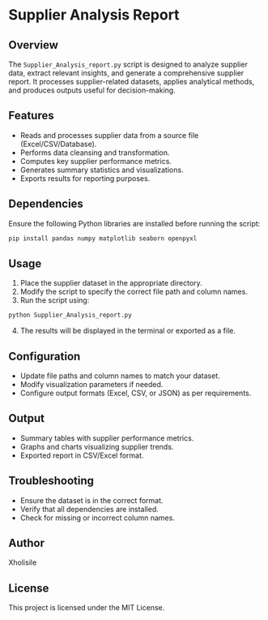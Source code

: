 # Supplier Analysis Report

## Overview
The `Supplier_Analysis_report.py` script is designed to analyze supplier data, extract relevant insights, and generate a comprehensive supplier report. It processes supplier-related datasets, applies analytical methods, and produces outputs useful for decision-making.

## Features
- Reads and processes supplier data from a source file (Excel/CSV/Database).
- Performs data cleansing and transformation.
- Computes key supplier performance metrics.
- Generates summary statistics and visualizations.
- Exports results for reporting purposes.

## Dependencies
Ensure the following Python libraries are installed before running the script:
```bash
pip install pandas numpy matplotlib seaborn openpyxl
```

## Usage
1. Place the supplier dataset in the appropriate directory.
2. Modify the script to specify the correct file path and column names.
3. Run the script using:
```bash
python Supplier_Analysis_report.py
```
4. The results will be displayed in the terminal or exported as a file.

## Configuration
- Update file paths and column names to match your dataset.
- Modify visualization parameters if needed.
- Configure output formats (Excel, CSV, or JSON) as per requirements.

## Output
- Summary tables with supplier performance metrics.
- Graphs and charts visualizing supplier trends.
- Exported report in CSV/Excel format.

## Troubleshooting
- Ensure the dataset is in the correct format.
- Verify that all dependencies are installed.
- Check for missing or incorrect column names.

## Author
Xholisile

## License
This project is licensed under the MIT License.

